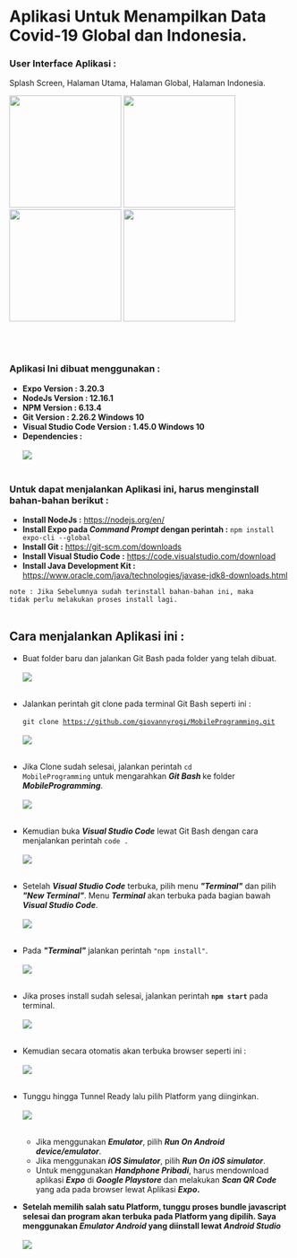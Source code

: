 # Aplikasi Untuk Menampilkan Data Covid-19 Global dan Indonesia.

### User Interface Aplikasi : 

  Splash Screen, Halaman Utama, Halaman Global, Halaman Indonesia.
<p float="left">
  <img src="https://github.com/giovannyrogi/MobileProgramming/blob/master/Instruksi_png/splashscreen.jpg" width="200"/>
  <img src="https://github.com/giovannyrogi/MobileProgramming/blob/master/Instruksi_png/homescreen.jpg" width="200" /> 
  <img src="https://github.com/giovannyrogi/MobileProgramming/blob/master/Instruksi_png/globalscreen.jpg" width="200" />
  <img src="https://github.com/giovannyrogi/MobileProgramming/blob/master/Instruksi_png/indonesiascreen.jpg" width="200" />
</p>

<br></br>
### Aplikasi Ini dibuat menggunakan :
* <strong>Expo Version    : 3.20.3</strong>
* <strong>NodeJs Version  : 12.16.1</strong>
* <strong>NPM Version     : 6.13.4</strong>
* <strong>Git Version     : 2.26.2 Windows 10</strong>
* <strong>Visual Studio Code Version : 1.45.0 Windows 10</strong>
* <strong>Dependencies    :</strong>
<br></br>
![](https://github.com/giovannyrogi/MobileProgramming/blob/master/Instruksi_png/dependencies.png)
<br></br>
### Untuk dapat menjalankan Aplikasi ini, harus menginstall bahan-bahan berikut :
* <strong>Install NodeJs  :</strong> https://nodejs.org/en/
* <strong>Install Expo pada <i>Command Prompt</i> dengan perintah :</strong> <code>npm install expo-cli --global</code>
* <strong>Install Git :</strong> https://git-scm.com/downloads
* <strong>Install Visual Studio Code :</strong> https://code.visualstudio.com/download
* <strong>Install Java Development Kit :</strong> https://www.oracle.com/java/technologies/javase-jdk8-downloads.html

<code>note : Jika Sebelumnya sudah terinstall bahan-bahan ini, maka tidak perlu melakukan proses install lagi.</code>
<br></br>
## Cara menjalankan Aplikasi ini :
* Buat folder baru dan jalankan Git Bash pada folder yang telah dibuat.
<br></br>
![](https://github.com/giovannyrogi/MobileProgramming/blob/master/Instruksi_png/opengitbash.png)
<br></br>
* Jalankan perintah git clone pada terminal Git Bash seperti ini : <br></br>
<code>git clone https://github.com/giovannyrogi/MobileProgramming.git</code>
<br></br>
![](https://github.com/giovannyrogi/MobileProgramming/blob/master/Instruksi_png/gitclonestart.png)
<br></br>
* Jika Clone sudah selesai, jalankan perintah <code>cd MobileProgramming</code> untuk mengarahkan <i><strong>Git Bash </strong></i>ke folder <i><strong>MobileProgramming</strong></i>.
<br></br>
![](https://github.com/giovannyrogi/MobileProgramming/blob/master/Instruksi_png/cdfolder.png)
<br></br>
* Kemudian buka <i><strong>Visual Studio Code</strong></i> lewat Git Bash dengan cara menjalankan perintah <code>code .</code>
<br></br>
![](https://github.com/giovannyrogi/MobileProgramming/blob/master/Instruksi_png/bukavs.png)
<br></br>
* Setelah <i><strong>Visual Studio Code</strong></i> terbuka, pilih menu <i><strong>"Terminal"</strong></i>  dan pilih <i><strong>"New Terminal"</strong></i>. Menu <i><strong>Terminal</strong></i> akan terbuka pada bagian bawah <i><strong>Visual Studio Code</strong></i>.
<br></br>
![](https://github.com/giovannyrogi/MobileProgramming/blob/master/Instruksi_png/jalankanterminal.png)
<br></br>
* Pada <i><strong>"Terminal"</strong></i> jalankan perintah <code>"npm install"</code>.
<br></br>
![](https://github.com/giovannyrogi/MobileProgramming/blob/master/Instruksi_png/installnpm.png)
<br></br>
* Jika proses install sudah selesai, jalankan perintah <strong><code>npm start</code></strong> pada terminal.
<br></br>
![](https://github.com/giovannyrogi/MobileProgramming/blob/master/Instruksi_png/npmstart.png)
<br></br>
* Kemudian secara otomatis akan terbuka browser seperti ini :
<br></br>
![](https://github.com/giovannyrogi/MobileProgramming/blob/master/Instruksi_png/npmstartbrowser.png)
<br></br>
* Tunggu hingga Tunnel Ready lalu pilih Platform yang diinginkan. 
<br></br>
![](https://github.com/giovannyrogi/MobileProgramming/blob/master/Instruksi_png/scanqr.png)
<br></br>
   * Jika menggunakan <i><strong>Emulator</strong></i>, pilih <i><strong>Run On Android device/emulator</strong></i>.
   * Jika menggunakan <i><strong>iOS Simulator</strong></i>, pilih <i><strong>Run On iOS simulator</strong></i>.
   * Untuk menggunakan <i><strong>Handphone Pribadi</strong></i>, harus mendownload aplikasi <i><strong>Expo</strong></i> di <i><strong>Google Playstore</strong></i> dan melakukan <i><strong>Scan QR Code</strong></i> yang ada pada browser lewat Aplikasi <i><strong><strong>Expo</strong></i>.

* Setelah memilih salah satu Platform, tunggu proses bundle javascript selesai dan program akan terbuka pada Platform yang dipilih. Saya menggunakan <i><strong>Emulator Android</strong></i> yang diinstall lewat <i><strong>Android Studio</strong></i>
<br></br>
![](https://github.com/giovannyrogi/MobileProgramming/blob/master/Instruksi_png/done.png)
  
